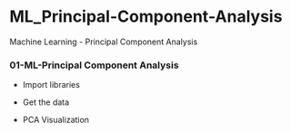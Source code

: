 # ML_Principal-Component-Analysis
Machine Learning - Principal Component Analysis


### 01-ML-Principal Component Analysis
- Import libraries

- Get the data

- PCA Visualization
